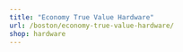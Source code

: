 ```yaml
---
title: "Economy True Value Hardware"
url: /boston/economy-true-value-hardware/
shop: hardware
---
```

